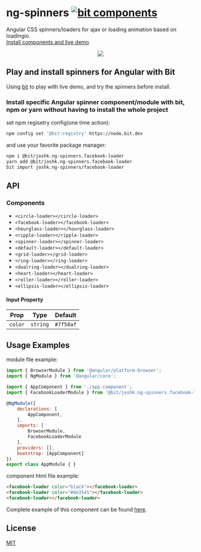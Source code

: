 # ng-spinners [![bit components](https://img.shields.io/badge/dynamic/json.svg?color=6e3991&label=bit%20components&query=payload.totalComponents&url=https%3A%2F%2Fapi.bit.dev%2Fscope%2Fjoshk%2Fng-spinners)](https://bit.dev/joshk/ng-spinners)

Angular CSS spinners/loaders for ajax or loading animation based on loadingio.  
[Install components and live demo](https://bit.dev/joshk/ng-spinners)
<p align="center">
  <a href="https://bit.dev/joshk/ng-spinners"><img src="https://i.imagesup.co/images2/7ec8f6aa235b4da4e57602c238b996fafbd7727b.gif"></a>
</p>

## Play and install spinners for Angular with Bit
Using [bit](https://bit.dev/joshk/ng-spinners) to play with live demo, and try the spinners before install.


### Install specific Angular spinner component/module with bit, npm or yarn without having to install the whole project

set npm regisetry config(one time action):
```bash
npm config set '@bit:registry' https://node.bit.dev
```
and use your favorite package manager:
```bash
npm i @bit/joshk.ng-spinners.facebook-loader
yarn add @bit/joshk.ng-spinners.facebook-loader
bit import joshk.ng-spinners/facebook-loader 
```  

## API

### Components

- `<circle-loader></circle-loader>`
- `<facebook-loader></facebook-loader>`
- `<hourglass-loader></hourglass-loader>`
- `<ripple-loader></ripple-loader>`
- `<spinner-loader></spinner-loader>`
- `<default-loader></default-loader>`
- `<grid-loader></grid-loader>`
- `<ring-loader></ring-loader>`
- `<dualring-loader></dualring-loader>`
- `<heart-loader></heart-loader>`
- `<roller-loader></roller-loader>`  
- `<ellipsis-loader></ellipsis-loader>`

#### Input Property

| Prop    | Type     | Default |
| ------- | -------- | ------- |
| `color` | `string` | `#7f58af`  |

## Usage Examples

module file example:
```javascript
import { BrowserModule } from '@angular/platform-browser';
import { NgModule } from '@angular/core';

import { AppComponent } from './app.component';
import { FacebookLoaderModule } from '@bit/joshk.ng-spinners.facebook-loader';

@NgModule({
	declarations: [
		AppComponent,
	],
	imports: [
		BrowserModule,
		FacebookLoaderModule
	],
	providers: [],
	bootstrap: [AppComponent]
})
export class AppModule { }
```
component html file example:
```html
<facebook-loader color="black"></facebook-loader>
<facebook-loader color="#de3541"></facebook-loader>
<facebook-loader></facebook-loader>
```
Complete example of this component can be found [here](https://bit.dev/joshk/ng-spinners/facebook-loader).  

## License
[MIT](https://choosealicense.com/licenses/mit/)

